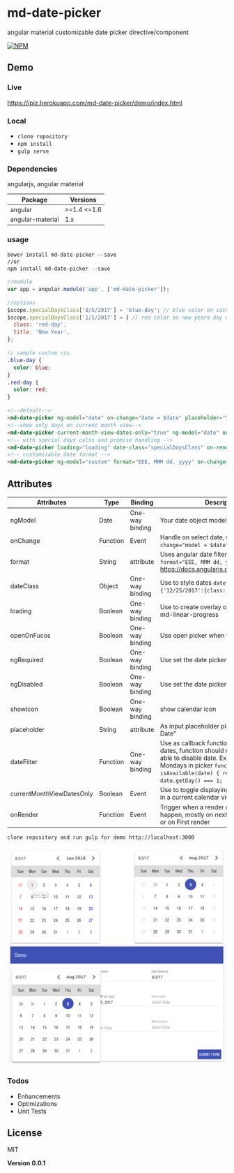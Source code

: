# md-date-picker
angular material customizable date picker directive/component  


[![NPM](https://nodei.co/npm/md-date-picker.png)](https://npmjs.org/package/md-date-picker)

## Demo
### Live
https://ipiz.herokuapp.com/md-date-picker/demo/index.html
### Local
- `clone repository`
- `npm install`
- `gulp serve`

### Dependencies
angularjs, angular material

|Package|Versions|
|---|---|
|angular|>=1.4 <=1.6|
|angular-material|1.x|

### usage
```shell
bower install md-date-picker --save
//or
npm install md-date-picker --save
```
```javascript
//module
var app = angular.module('app', ['md-date-picker']);
```
```javascript
//options
$scope.specialDaysClass['8/5/2017'] = 'blue-day'; // blue color on saturday 
$scope.specialDaysClass['1/1/2017'] = { // red color on new years day with title
  class: 'red-day',
  title: 'New Year',
};
```
```scss
// sample custom css
.blue-day {
  color: blue;
}
.red-day {
  color: red;
}
```
```html
<!--default-->
<md-date-picker ng-model="date" on-change="date = $date" placeholder="Select Date"></md-date-picker>
<!--show only days on current month view-->
<md-date-picker current-month-view-dates-only="true" ng-model="date" on-change="date = $date"></md-date-picker>
<!-- with special days calss and promise handling -->
<md-date-picker loading="loading" date-class="specialDaysClass" on-render="onRenderDatePicker($month, $year)" ng-model="date" on-change="date = $date"></md-date-picker>
<!-- customizable date format -->
<md-date-picker ng-model="custom" format="EEE, MMM dd, yyyy" on-change="custom = $date"></md-date-picker>
```

## Attributes
|Attributes|Type|Binding|Description|
|---|---|---|---|
|ngModel|Date|One-way binding|Your date object model|
|onChange|Function|Event|Handle on select date, ussage `on-change="model = $date"`|
|format|String|attribute|Uses angular date filter to format date `format="EEE, MMM dd, yyyy"` refer to https://docs.angularjs.org/api/ng/filter/date|
|dateClass|Object|One-way binding|Use to style dates `date-calss="{'12/25/2017':{class: 'red-font'}}"`|
|loading|Boolean|One-way binding|Use to create overlay on calendar with md-linear-progress|
|openOnFucos|Boolean|One-way binding|Use open picker when focused|
|ngRequired|Boolean|One-way binding|Use set the date picker input required|
|ngDisabled|Boolean|One-way binding|Use set the date picker input disabled|
|showIcon|Boolean|One-way binding|show calendar icon|
|placeholder|String|attribute|As input placeholder placeholder="Select Date"|
|dateFilter|Function|One-way binding|Use as callback function to filter available dates, function should return `false` to be able to disable date. Example enable only Mondays in picker `function isAvailable(date) { return date.getDay() === 1;  }`|
|currentMonthViewDatesOnly|Boolean|Event|Use to toggle displaying other Month dates in a current calendar view| 
|onRender|Function|Event|Trigger when a render of the calendar view happen, mostly on next/prev month clicked or on First render|

```
clone repository and run gulp for demo http://localhost:3000
```

![md-date-picker Screenshot](https://raw.githubusercontent.com/appfoundations/md-date-picker/master/preview.png "md-date-picker Screenshot")

### Todos

 - Enhancements
 - Optimizations
 - Unit Tests

License
----

MIT


**Version 0.0.1**
